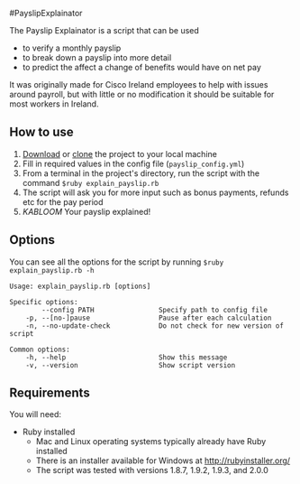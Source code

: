 #PayslipExplainator

The Payslip Explainator is a script that can be used
* to verify a monthly payslip
* to break down a payslip into more detail
* to predict the affect a change of benefits would have on net pay

It was originally made for Cisco Ireland employees to help with issues around payroll, but with little or no modification it should be suitable for most workers in Ireland.

## How to use
1. [Download](https://github.com/nathanshox/PayslipExplainator/archive/master.zip) or [clone](https://github.com/nathanshox/PayslipExplainator) the project to your local machine
2. Fill in required values in the config file (```payslip_config.yml```)
3. From a terminal in the project's directory, run the script with the command ```$ruby explain_payslip.rb```
4. The script will ask you for more input such as bonus payments, refunds etc for the pay period
5. _*KABLOOM*_ Your payslip explained!

## Options
You can see all the options for the script by running ```$ruby explain_payslip.rb -h```
```
Usage: explain_payslip.rb [options]

Specific options:
        --config PATH                Specify path to config file
    -p, --[no-]pause                 Pause after each calculation
    -n, --no-update-check            Do not check for new version of script

Common options:
    -h, --help                       Show this message
    -v, --version                    Show script version
```

## Requirements
You will need:
* Ruby installed
  * Mac and Linux operating systems typically already have Ruby installed
  * There is an installer available for Windows at http://rubyinstaller.org/
  * The script was tested with versions 1.8.7, 1.9.2, 1.9.3, and 2.0.0

